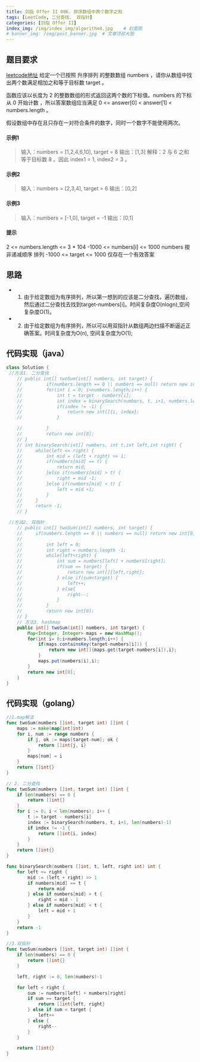 ```yaml
---
title: 剑指 Offer II 006. 排序数组中两个数字之和
tags: [LeetCode, 二分查找， 双指针]
categories: [剑指 Offer II]
index_img: /img/index_img/algorithm4.jpg    # 封面图
# banner_img: /img/post_banner.jpg  # 文章顶部大图
---
```


## 题目要求

[leetcode地址](https://leetcode.cn/problems/kLl5u1/?envType=study-plan-v2&envId=coding-interviews-special)
给定一个已按照 升序排列  的整数数组 numbers ，请你从数组中找出两个数满足相加之和等于目标数 target 。

函数应该以长度为 2 的整数数组的形式返回这两个数的下标值。numbers 的下标 从 0 开始计数 ，所以答案数组应当满足 0 <= answer[0] < answer[1] < numbers.length 。

假设数组中存在且只存在一对符合条件的数字，同时一个数字不能使用两次。

#### 示例1
>
> 输入：numbers = [1,2,4,6,10], target = 8
输出：[1,3]
解释：2 与 6 之和等于目标数 8 。因此 index1 = 1, index2 = 3 。

#### 示例2
>
> 输入：numbers = [2,3,4], target = 6
输出：[0,2]

#### 示例3
>
> 输入：numbers = [-1,0], target = -1
输出：[0,1]

#### 提示

2 <= numbers.length <= 3 * 104
-1000 <= numbers[i] <= 1000
numbers 按 非递减顺序 排列
-1000 <= target <= 1000
仅存在一个有效答案

## 思路

- 1. 由于给定数组为有序排列，所以第一想到的应该是二分查找，遍历数组，然后通过二分查找去找到target-numbers[i]。时间复杂度O(nlogn),空间复杂度O(1)。
- 2. 由于给定数组为有序排列，所以可以用双指针从数组两边扫描不断逼近正确答案。时间复杂度为O(n), 空间复杂度为O(1);

## 代码实现（java）

```java
class Solution {
 //方法1. 二分查找
    // public int[] twoSum(int[] numbers, int target) {
    //         if(numbers.length == 0 || numbers == null) return new int[0];
    //         for(int i = 0; i<numbers.length;i++) {
    //             int t = target - numbers[i];
    //             int index = binarySearch(numbers, t, i+1, numbers.length-1);
    //             if(index != -1) {
    //                 return new int[]{i, index};
    //             }

    //         }
    //         return new int[0];
    // }
    // int binarySearch(int[] numbers, int t,int left,int right) {
    //     while(left <= right) {
    //         int mid = (left + right) >> 1;
    //         if(numbers[mid] == t) {
    //             return mid;
    //         }else if(numbers[mid] > t) {
    //             right = mid -1;
    //         }else if(numbers[mid] < t) {
    //             left = mid +1;
    //         }
    //     }
    //     return -1;
    // }

 //方法2. 双指针
    // public int[] twoSum(int[] numbers, int target) {
    //     if(numbers.length == 0 || numbers == null) return new int[0];
    //         
    //         int left = 0;
    //         int right = numbers.length -1;
    //         while(left<right) {
    //             int sum = numbers[left] + numbers[right];
    //             if(sum == target) {
    //                 return new int[]{left,right};
    //             } else if(sum<target) {
    //                 left++;
    //             } else{
    //                 right--;
    //             }
    //         }
    //         return new int[0];
    // }
    // 方法3. hashmap
    public int[] twoSum(int[] numbers, int target) {
        Map<Integer, Integer> maps = new HashMap();
        for(int i= 0;i<numbers.length;i++) {
            if(maps.containsKey(target-numbers[i])) {
                return new int[]{maps.get(target-numbers[i]),i};
            }
            maps.put(numbers[i],i);
        }
        return new int[0];
    }
}
```

## 代码实现（golang）

```go
//1.map解法
func twoSum(numbers []int, target int) []int {
    maps := make(map[int]int)
    for i, num := range numbers {
        if j, ok := maps[target-num]; ok {
            return []int{j, i}
        }
        maps[num] = i
    }
    return []int{}
}

// 2. 二分查找
func twoSum(numbers []int, target int) []int {
    if len(numbers) == 0 {
        return []int{}
    }
    for i := 0; i < len(numbers); i++ {
        t := target - numbers[i]
        index := binarySearch(numbers, t, i+1, len(numbers)-1)
        if index != -1 {
            return []int{i, index}
        }
    }
    return []int{}
}

func binarySearch(numbers []int, t, left, right int) int {
    for left <= right {
        mid := (left + right) >> 1
        if numbers[mid] == t {
            return mid
        } else if numbers[mid] > t {
            right = mid - 1
        } else if numbers[mid] < t {
            left = mid + 1
        }
    }
    return -1
}

//3.双指针
func twoSum(numbers []int, target int) []int {
    if len(numbers) == 0 {
        return []int{}
    }

    left, right := 0, len(numbers)-1

    for left < right {
        sum := numbers[left] + numbers[right]
        if sum == target {
            return []int{left, right}
        } else if sum < target {
            left++
        } else {
            right--
        }
    }

    return []int{}
}
```
